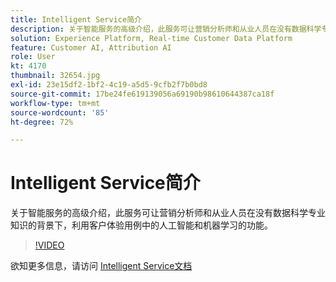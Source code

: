 ```yaml
---
title: Intelligent Service简介
description: 关于智能服务的高级介绍，此服务可让营销分析师和从业人员在没有数据科学专业知识的背景下，利用客户体验用例中的人工智能和机器学习的功能。
solution: Experience Platform, Real-time Customer Data Platform
feature: Customer AI, Attribution AI
role: User
kt: 4170
thumbnail: 32654.jpg
exl-id: 23e15df2-1bf2-4c19-a5d5-9cfb2f7b0bd8
source-git-commit: 17be24fe619139056a69190b98610644387ca18f
workflow-type: tm+mt
source-wordcount: '85'
ht-degree: 72%

---
```


# Intelligent Service简介

关于智能服务的高级介绍，此服务可让营销分析师和从业人员在没有数据科学专业知识的背景下，利用客户体验用例中的人工智能和机器学习的功能。

>[!VIDEO](https://video.tv.adobe.com/v/32654?quality=12&learn=on)

欲知更多信息，请访问 [Intelligent Service文档](https://experienceleague.adobe.com/docs/experience-platform/intelligent-services/home.html)
